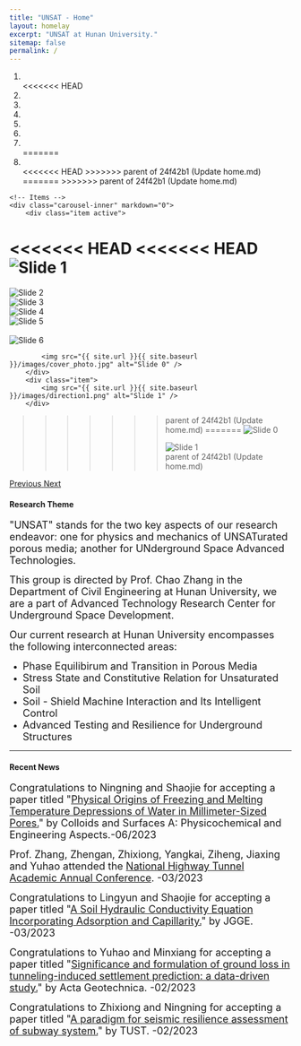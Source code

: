```yaml
---
title: "UNSAT - Home"
layout: homelay
excerpt: "UNSAT at Hunan University."
sitemap: false
permalink: /
---
```



<div markdown="0" id="carousel" class="carousel slide" data-ride="carousel" data-interval="4000" data-pause="hover" >
    <!-- Menu -->
    <ol class="carousel-indicators">
        <li data-target="#carousel" data-slide-to="0" class="active"></li>
<<<<<<< HEAD
        <li data-target="#carousel" data-slide-to="1"></li>
        <li data-target="#carousel" data-slide-to="2"></li>
        <li data-target="#carousel" data-slide-to="3"></li>
        <li data-target="#carousel" data-slide-to="4"></li>
        <li data-target="#carousel" data-slide-to="5"></li>
        <li data-target="#carousel" data-slide-to="6"></li>
=======
        <li data-target="#carousel" data-slide-to="1" ></li>
<<<<<<< HEAD
>>>>>>> parent of 24f42b1 (Update home.md)
=======
>>>>>>> parent of 24f42b1 (Update home.md)
    </ol>

    <!-- Items -->
    <div class="carousel-inner" markdown="0">
        <div class="item active">
<<<<<<< HEAD
<<<<<<< HEAD
            <img src="{{ site.url }}{{ site.baseurl }}/images/slider7001400/QPI_Rh.jpg" alt="Slide 1" />
        </div>
        <div class="item">
            <img src="{{ site.url }}{{ site.baseurl }}/images/slider7001400/SmartTipSide.jpg" alt="Slide 2" />
        </div>
        <div class="item">
            <img src="{{ site.url }}{{ site.baseurl }}/images/slider7001400/SaphireSTM2.jpg" alt="Slide 3" />
        </div>
        <div class="item">
            <img src="{{ site.url }}{{ site.baseurl }}/images/slider7001400/lab.jpg" alt="Slide 4" />
        </div>
        <div class="item">
            <img src="{{ site.url }}{{ site.baseurl }}/images/slider7001400/Fig_Science_Web.jpg" alt="Slide 5" />
        </div>       
         <div class="item">
            <img src="{{ site.url }}{{ site.baseurl }}/images/slider7001400/BSCCO2gap2.jpg" alt="Slide 6" />
        </div>
=======
            <img src="{{ site.url }}{{ site.baseurl }}/images/cover_photo.jpg" alt="Slide 0" />
        </div>
        <div class="item">
            <img src="{{ site.url }}{{ site.baseurl }}/images/direction1.png" alt="Slide 1" />
        </div>
>>>>>>> parent of 24f42b1 (Update home.md)
=======
            <img src="{{ site.url }}{{ site.baseurl }}/images/cover_photo.jpg" alt="Slide 0" />
        </div>
        <div class="item">
            <img src="{{ site.url }}{{ site.baseurl }}/images/direction1.png" alt="Slide 1" />
        </div>
>>>>>>> parent of 24f42b1 (Update home.md)
    </div>
  <a class="left carousel-control" href="#carousel" role="button" data-slide="prev">
    <span class="glyphicon glyphicon-chevron-left" aria-hidden="true"></span>
    <span class="sr-only">Previous</span>
  </a>
  <a class="right carousel-control" href="#carousel" role="button" data-slide="next">
    <span class="glyphicon glyphicon-chevron-right" aria-hidden="true"></span>
    <span class="sr-only">Next</span>
  </a>
</div>




<h4>Research Theme</h4>
<p><font size=4>"UNSAT" stands for the two key aspects of our research endeavor: one for physics and mechanics of UNSATurated porous media; another for UNderground Space Advanced Technologies. </font></p>
<p><font size=4> This group is directed by Prof. Chao Zhang in the Department of Civil Engineering at Hunan University, we are a part of Advanced Technology Research Center for Underground Space Development. </font></p>
<font size=4>Our current research at Hunan University encompasses the following interconnected areas:</font>
<ul >
    <li><font size=4>Phase Equilibirum and Transition in Porous Media</font></li>
    <li><font size=4>Stress State and Constitutive Relation for Unsaturated Soil</font></li>
    <li><font size=4>Soil - Shield Machine Interaction and Its Intelligent Control</font></li>
    <li><font size=4>Advanced Testing and Resilience for Underground Structures</font></li>
</ul>
<hr />

<h4>Recent News</h4>
<p><font size=4> Congratulations to Ningning and Shaojie for accepting a paper titled "<a href="https://www.sciencedirect.com/science/article/pii/S0927775723009354#:~:text=It%20is%20demonstrated%20that%20freezing,for%20freezing%20instead%20of%20capillarity">Physical Origins of Freezing and Melting Temperature Depressions of Water in Millimeter-Sized Pores.</a>" by Colloids and Surfaces A: Physicochemical and Engineering Aspects.-06/2023</font></p>
<p><font size=4> Prof. Zhang, Zhengan, Zhixiong, Yangkai, Ziheng, Jiaxing and Yuhao attended the <a href="https://jres2023.xhby.net/fz/hydt/202303/t20230306_7853945.shtml">National Highway Tunnel Academic Annual Conference</a>. -03/2023</font></p>
<p><font size=4> Congratulations to Lingyun and Shaojie for accepting a paper titled "<a href="https://ascelibrary.org/doi/abs/10.1061/JGGEFK.GTENG-11388">A Soil Hydraulic Conductivity Equation Incorporating Adsorption and Capillarity.</a>" by JGGE. -03/2023</font></p>
<p><font size=4> Congratulations to Yuhao and Minxiang for accepting a paper titled "<a href="https://link.springer.com/article/10.1007/s11440-023-01859-8">Significance and formulation of ground loss in tunneling-induced settlement prediction: a data-driven study.</a>" by Acta Geotechnica. -02/2023</font></p>
<p><font size=4> Congratulations to Zhixiong and Ningning for accepting a paper titled "<a href="https://www.sciencedirect.com/science/article/pii/S0886779823000810#:~:text=The%20proposed%20paradigm%20is%20implemented,state%20to%20the%20reverse%20one">A paradigm for seismic resilience assessment of subway system.</a>" by TUST. -02/2023</font></p>

